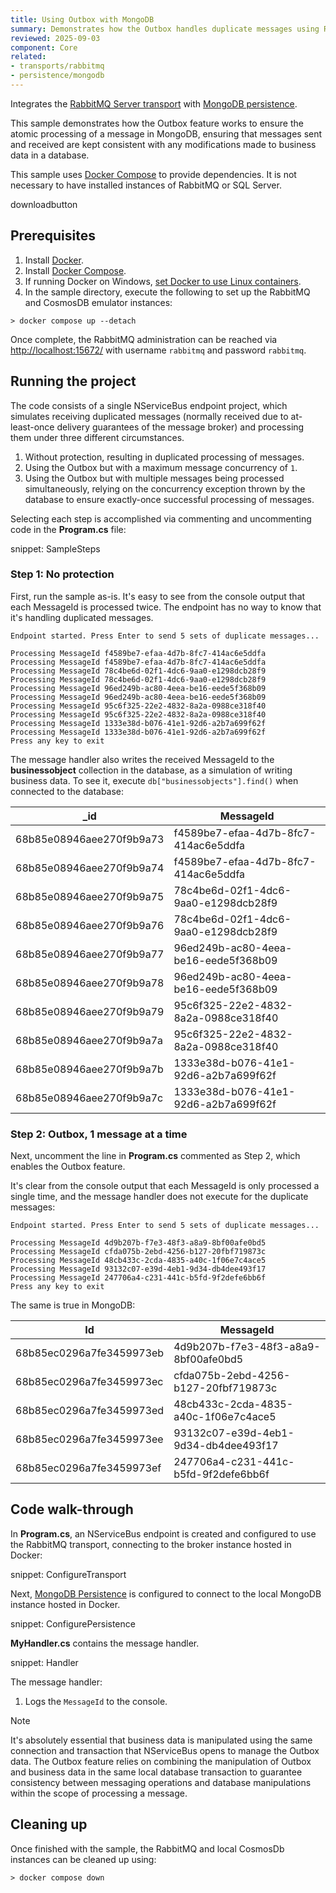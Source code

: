 ```yaml
---
title: Using Outbox with MongoDB
summary: Demonstrates how the Outbox handles duplicate messages using RabbitMQ and MongoDB hosted in Docker containers.
reviewed: 2025-09-03
component: Core
related:
- transports/rabbitmq
- persistence/mongodb
---
```


Integrates the [RabbitMQ Server transport](/transports/rabbitmq/) with [MongoDB persistence](/persistence/mongodb/).

This sample demonstrates how the Outbox feature works to ensure the atomic processing of a message in MongoDB, ensuring that messages sent and received are kept consistent with any modifications made to business data in a database.

This sample uses [Docker Compose](https://docs.docker.com/compose/) to provide dependencies. It is not necessary to have installed instances of RabbitMQ or SQL Server.

downloadbutton

## Prerequisites

1. Install [Docker](https://www.docker.com/products/docker-desktop).
2. Install [Docker Compose](https://docs.docker.com/compose/install/).
3. If running Docker on Windows, [set Docker to use Linux containers](https://docs.docker.com/docker-for-windows/#switch-between-windows-and-linux-containers).
4. In the sample directory, execute the following to set up the RabbitMQ and CosmosDB emulator instances:

```shell
> docker compose up --detach
```

Once complete, the RabbitMQ administration can be reached via [http://localhost:15672/](http://localhost:15672/) with username `rabbitmq` and password `rabbitmq`.

## Running the project

The code consists of a single NServiceBus endpoint project, which simulates receiving duplicated messages (normally received due to at-least-once delivery guarantees of the message broker) and processing them under three different circumstances.

1. Without protection, resulting in duplicated processing of messages.
2. Using the Outbox but with a maximum message concurrency of `1`.
3. Using the Outbox but with multiple messages being processed simultaneously, relying on the concurrency exception thrown by the database to ensure exactly-once successful processing of messages.

Selecting each step is accomplished via commenting and uncommenting code in the **Program.cs** file:

snippet: SampleSteps

### Step 1: No protection

First, run the sample as-is. It's easy to see from the console output that each MessageId is processed twice. The endpoint has no way to know that it's handling duplicated messages.

```text
Endpoint started. Press Enter to send 5 sets of duplicate messages...

Processing MessageId f4589be7-efaa-4d7b-8fc7-414ac6e5ddfa
Processing MessageId f4589be7-efaa-4d7b-8fc7-414ac6e5ddfa
Processing MessageId 78c4be6d-02f1-4dc6-9aa0-e1298dcb28f9
Processing MessageId 78c4be6d-02f1-4dc6-9aa0-e1298dcb28f9
Processing MessageId 96ed249b-ac80-4eea-be16-eede5f368b09
Processing MessageId 96ed249b-ac80-4eea-be16-eede5f368b09
Processing MessageId 95c6f325-22e2-4832-8a2a-0988ce318f40
Processing MessageId 95c6f325-22e2-4832-8a2a-0988ce318f40
Processing MessageId 1333e38d-b076-41e1-92d6-a2b7a699f62f
Processing MessageId 1333e38d-b076-41e1-92d6-a2b7a699f62f
Press any key to exit
```

The message handler also writes the received MessageId to the **businessobject** collection in the database, as a simulation of writing business data. To see it, execute `db["businessobjects"].find()` when connected to the database:

| _id | MessageId |
|----|--------------------------------------|
| 68b85e08946aee270f9b9a73 | f4589be7-efaa-4d7b-8fc7-414ac6e5ddfa |
| 68b85e08946aee270f9b9a74 | f4589be7-efaa-4d7b-8fc7-414ac6e5ddfa |
| 68b85e08946aee270f9b9a75 | 78c4be6d-02f1-4dc6-9aa0-e1298dcb28f9 |
| 68b85e08946aee270f9b9a76 | 78c4be6d-02f1-4dc6-9aa0-e1298dcb28f9 |
| 68b85e08946aee270f9b9a77 | 96ed249b-ac80-4eea-be16-eede5f368b09 |
| 68b85e08946aee270f9b9a78 | 96ed249b-ac80-4eea-be16-eede5f368b09 |
| 68b85e08946aee270f9b9a79 | 95c6f325-22e2-4832-8a2a-0988ce318f40 |
| 68b85e08946aee270f9b9a7a | 95c6f325-22e2-4832-8a2a-0988ce318f40 |
| 68b85e08946aee270f9b9a7b | 1333e38d-b076-41e1-92d6-a2b7a699f62f |
| 68b85e08946aee270f9b9a7c | 1333e38d-b076-41e1-92d6-a2b7a699f62f |

### Step 2: Outbox, 1 message at a time

Next, uncomment the line in **Program.cs** commented as Step 2, which enables the Outbox feature.

It's clear from the console output that each MessageId is only processed a single time, and the message handler does not execute for the duplicate messages:

```text
Endpoint started. Press Enter to send 5 sets of duplicate messages...

Processing MessageId 4d9b207b-f7e3-48f3-a8a9-8bf00afe0bd5
Processing MessageId cfda075b-2ebd-4256-b127-20fbf719873c
Processing MessageId 48cb433c-2cda-4835-a40c-1f06e7c4ace5
Processing MessageId 93132c07-e39d-4eb1-9d34-db4dee493f17
Processing MessageId 247706a4-c231-441c-b5fd-9f2defe6bb6f
Press any key to exit
```

The same is true in MongoDB:

| Id | MessageId |
|----|--------------------------------------|
| 68b85ec0296a7fe3459973eb | 4d9b207b-f7e3-48f3-a8a9-8bf00afe0bd5 |
| 68b85ec0296a7fe3459973ec | cfda075b-2ebd-4256-b127-20fbf719873c |
| 68b85ec0296a7fe3459973ed | 48cb433c-2cda-4835-a40c-1f06e7c4ace5 |
| 68b85ec0296a7fe3459973ee | 93132c07-e39d-4eb1-9d34-db4dee493f17 |
| 68b85ec0296a7fe3459973ef | 247706a4-c231-441c-b5fd-9f2defe6bb6f |

## Code walk-through

In **Program.cs**, an NServiceBus endpoint is created and configured to use the RabbitMQ transport, connecting to the broker instance hosted in Docker:

snippet: ConfigureTransport

Next, [MongoDB Persistence](/persistence/mongodb/) is configured to connect to the local MongoDB instance hosted in Docker.

snippet: ConfigurePersistence

**MyHandler.cs** contains the message handler.

snippet: Handler

The message handler:

1. Logs the `MessageId` to the console.

> [!NOTE]
> It's absolutely essential that business data is manipulated using the same connection and transaction that NServiceBus opens to manage the Outbox data. The Outbox feature relies on combining the manipulation of Outbox and business data in the same local database transaction to guarantee consistency between messaging operations and database manipulations within the scope of processing a message.

## Cleaning up

Once finished with the sample, the RabbitMQ and local CosmosDb instances can be cleaned up using:

```shell
> docker compose down
```
